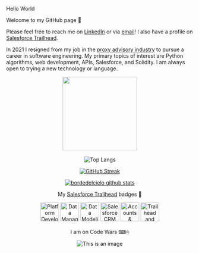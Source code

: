 Hello World

Welcome to my GitHub page 🙂

Please feel free to reach me on <a href="https://www.linkedin.com/in/christopher-thrutchley/">LinkedIn</a> or via <a href="mailto:christopher.thrutchley@gmail.com?">email</a>! I also have a profile on <a href="https://trailblazer.me/id/bordedelcielo">Salesforce Trailhead</a>.

In 2021 I resigned from my job in the <a href="https://en.wikipedia.org/wiki/Proxy_firm">proxy advisory industry</a> to pursue a career in software engineering. My primary topics of interest are Python algorithms, web development, APIs, Salesforce, and Solidity. I am always open to trying a new technology or language.

<div id="header" align="center">
    <img src="https://media3.giphy.com/media/KZ4vcCsB00OfUICNve/giphy.gif?cid=790b761150eed1331b617d44d1508591d68f5c32f82e932e&rid=giphy.gif&ct=s" height="200">

![Top Langs](https://github-readme-stats.vercel.app/api/top-langs/?username=bordedelcielo&hide=Jupyter+Notebook&theme=tokyonight)

[![GitHub Streak](https://github-readme-streak-stats.herokuapp.com/?user=bordedelcielo)](https://git.io/streak-stats)

[![bordedelcielo github stats](https://github-readme-stats.vercel.app/api?username=bordedelcielo)](https://github.com/bordedelcielo/github-readme-stats)

My <a href="https://trailblazer.me/id/bordedelcielo">Salesforce Trailhead</a> badges 🌲

<div>
  <span>
    <a href="https://trailhead.salesforce.com/en/content/learn/modules/platform_dev_basics" title="Platform Development Basics"><img alt="Platform Development Basics" src="https://res.cloudinary.com/hy4kyit2a/f_auto,fl_lossy,q_70/learn/modules/platform_dev_basics/1032ac92bf6f133413628588c39308a7_badge.png" width="50"></a>
    <a href="https://trailhead.salesforce.com/en/content/learn/modules/lex_implementation_data_management" title="Data Management"><img alt="Data Management" src="https://res.cloudinary.com/hy4kyit2a/f_auto,fl_lossy,q_70/learn/modules/lex_implementation_data_management/4e8c947ac2967be79e0ca2722dcd491f_badge.png" width="50"></a>
    <a href="https://trailhead.salesforce.com/en/content/learn/modules/data_modeling" title="Data Modeling"><img alt="Data Modeling" 
src="https://res.cloudinary.com/hy4kyit2a/f_auto,fl_lossy,q_70/learn/modules/data_modeling/c87f1c467561ff36a9bffdebcbc835e8_badge.png" width="50"></a>
    <a href="https://trailhead.salesforce.com/en/content/learn/modules/lex_implementation_basics" title="Salesforce CRM"><img alt="Salesforce CRM" src="https://res.cloudinary.com/hy4kyit2a/f_auto,fl_lossy,q_70/learn/modules/lex_implementation_basics/56b5a2cb9fb731dbfe6b5b88cd855775_badge.png" width="50"></a>
    <a href="https://trailhead.salesforce.com/en/content/learn/modules/accounts_contacts_lightning_experience" title="Accounts &amp; Contacts for Lightning Experience"><img alt="Accounts &amp; Contacts for Lightning Experience" src="https://res.cloudinary.com/hy4kyit2a/f_auto,fl_lossy,q_70/learn/modules/accounts_contacts_lightning_experience/b84df67136a004253f0624ee68e0c9f2_badge.png" width="50"></a>
    <a href="https://trailhead.salesforce.com/en/content/learn/modules/trailhead_basics" title="Trailhead and Trailblazer Community"><img alt="Trailhead and Trailblazer Community" src="https://res.cloudinary.com/hy4kyit2a/f_auto,fl_lossy,q_70/learn/modules/trailhead_basics/11592ff48bc3b35bcd9945e6bde11319_badge.png" width="50"></a>
  </span>
</div>
<br>
I am on Code Wars ⌨🖱
<br>

![This is an image](https://www.codewars.com/users/bordedelcielo/badges/large)
        </div>
